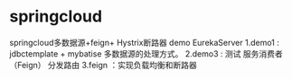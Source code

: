 # springcloud
springcloud多数据源+feign+ Hystrix断路器
    demo EurekaServer
1.demo1 : jdbctemplate + mybatise 多数据源的处理方式。
2.demo3 : 测试 服务消费者（Feign） 分发路由
3.feign ：实现负载均衡和断路器